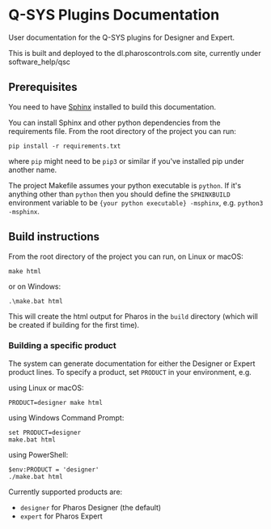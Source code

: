 # Q-SYS Plugins Documentation

User documentation for the Q-SYS plugins for Designer and Expert.

This is built and deployed to the dl.pharoscontrols.com site, currently under software_help/qsc

## Prerequisites

You need to have [Sphinx](http://www.sphinx-doc.org/en/stable/) installed to build this documentation.

You can install Sphinx and other python dependencies from the requirements file. From the root directory of the project you can run:

    pip install -r requirements.txt

where `pip` might need to be `pip3` or similar if you've installed pip under another name.

The project Makefile assumes your python executable is `python`. If it's anything other than `python` then you should define the `SPHINXBUILD` environment variable to be `{your python executable} -msphinx`, e.g. `python3 -msphinx`.

## Build instructions

From the root directory of the project you can run, on Linux or macOS:

    make html

or on Windows:

    .\make.bat html

This will create the html output for Pharos in the `build` directory (which will be created if building for the first time).

### Building a specific product

The system can generate documentation for either the Designer or Expert product lines. To specify a product, set `PRODUCT` in your environment, e.g.

using Linux or macOS:

    PRODUCT=designer make html

using Windows Command Prompt:

    set PRODUCT=designer
    make.bat html

using PowerShell:

    $env:PRODUCT = 'designer'
    ./make.bat html

Currently supported products are:

* `designer` for Pharos Designer (the default)
* `expert` for Pharos Expert
